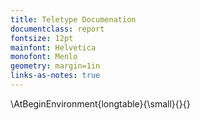 ```yaml
---
title: Teletype Documenation
documentclass: report
fontsize: 12pt
mainfont: Helvetica
monofont: Menlo
geometry: margin=1in
links-as-notes: true
---
```


\AtBeginEnvironment{longtable}{\small}{}{}

